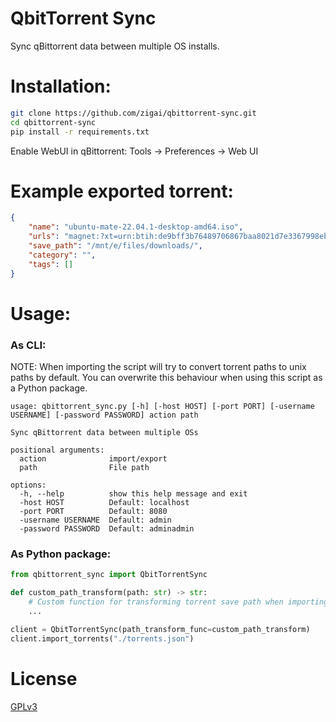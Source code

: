# QbitTorrent Sync
Sync qBittorrent data between multiple OS installs.

# Installation:
``` bash
git clone https://github.com/zigai/qbittorrent-sync.git
cd qbittorrent-sync
pip install -r requirements.txt
```
Enable WebUI in qBittorrent: Tools -> Preferences -> Web UI

# Example exported torrent:
``` json
{
    "name": "ubuntu-mate-22.04.1-desktop-amd64.iso",
    "urls": "magnet:?xt=urn:btih:de9bff3b76489706867baa8021d7e3367998ebba&dn=ubuntu-mate-22.04.1-desktop-amd64.iso&tr=https%3a%2f%2ftorrent.ubuntu.com%2fannounce",
    "save_path": "/mnt/e/files/downloads/",
    "category": "",
    "tags": []
}
```
# Usage:


### As CLI:
NOTE: When importing the script will try to convert torrent paths to unix paths by default. You can overwrite this behaviour when using this script as a Python package. 

```
usage: qbittorrent_sync.py [-h] [-host HOST] [-port PORT] [-username USERNAME] [-password PASSWORD] action path

Sync qBittorrent data between multiple OSs

positional arguments:
  action              import/export
  path                File path

options:
  -h, --help          show this help message and exit
  -host HOST          Default: localhost
  -port PORT          Default: 8080
  -username USERNAME  Default: admin
  -password PASSWORD  Default: adminadmin
```

### As Python package:

``` python
from qbittorrent_sync import QbitTorrentSync

def custom_path_transform(path: str) -> str:
    # Custom function for transforming torrent save path when importing
    ...

client = QbitTorrentSync(path_transform_func=custom_path_transform)
client.import_torrents("./torrents.json")
```
# License
[GPLv3](LICENSE)
